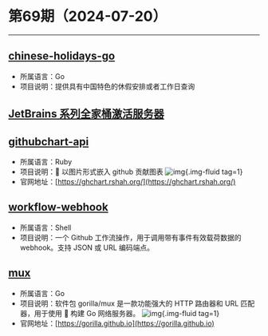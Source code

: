 # 第69期（2024-07-20）

---
## [chinese-holidays-go](https://github.com/bastengao/chinese-holidays-go)
- 所属语言：Go
- 项目说明：提供具有中国特色的休假安排或者工作日查询

## [JetBrains 系列全家桶激活服务器](https://jetbrains.asiones.com)

## [githubchart-api](https://github.com/2016rshah/githubchart-api)
- 所属语言：Ruby
- 项目说明：:date: 以图片形式嵌入 github 贡献图表
![img](https://mirror.ghproxy.com/https://raw.githubusercontent.com/xiaoxuan6/weekly/main/docs/static/images/2024-07-20/1721476648.png){.img-fluid tag=1}
- 官网地址：[https://ghchart.rshah.org/](https://ghchart.rshah.org/)

## [workflow-webhook](https://github.com/distributhor/workflow-webhook)
- 所属语言：Shell
- 项目说明：一个 Github 工作流操作，用于调用带有事件有效载荷数据的 webhook。支持 JSON 或 URL 编码端点。

## [mux](https://github.com/gorilla/mux)
- 所属语言：Go
- 项目说明：软件包 gorilla/mux 是一款功能强大的 HTTP 路由器和 URL 匹配器，用于使用 🦍 构建 Go 网络服务器。
![img](https://mirror.ghproxy.com/https://raw.githubusercontent.com/xiaoxuan6/weekly/main/docs/static/images/2024-07-20/1721479248.png){.img-fluid tag=1}
- 官网地址：[https://gorilla.github.io](https://gorilla.github.io)
